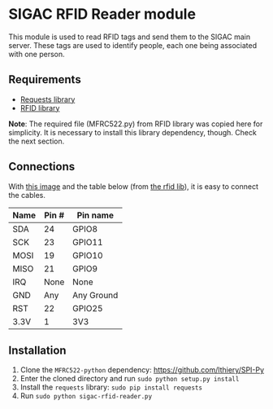 # SIGAC RFID Reader module

This module is used to read RFID tags and send them to the SIGAC main server.
These tags are used to identify people, each one being associated with one
person.

## Requirements

- [Requests library][2]  
- [RFID library][3] 

**Note**: The required file (MFRC522.py) from RFID library was copied here for
simplicity. It is necessary to install this library dependency, though. Check
the next section.

## Connections

With [this image][1] and the table below (from [the rfid lib][3]), it is easy to connect the cables.

| Name | Pin # | Pin name   |
|------|-------|------------|
| SDA  | 24    | GPIO8      |
| SCK  | 23    | GPIO11     |
| MOSI | 19    | GPIO10     |
| MISO | 21    | GPIO9      |
| IRQ  | None  | None       |
| GND  | Any   | Any Ground |
| RST  | 22    | GPIO25     |
| 3.3V | 1     | 3V3        |

## Installation

1. Clone the `MFRC522-python` dependency: https://github.com/lthiery/SPI-Py
1. Enter the cloned directory and run `sudo python setup.py install`
1. Install the `requests` library: `sudo pip install requests`
1. Run `sudo python sigac-rfid-reader.py`

[1]: http://www.jameco.com/Jameco/workshop/circuitnotes/raspberry_pi_circuit_note_fig2a.jpg
[2]: http://docs.python-requests.org/en/latest/user/install/#install
[3]: https://github.com/mxgxw/MFRC522-python
